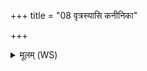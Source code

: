 +++
title = "08 वृत्रस्यासि कनीनिका"

+++
<details><summary>मूलम् (WS)</summary>

वृत्रस्यासि कनीनिका पर्वतस्यास्यक्ष्यौ ।  
देवेभिः सर्वैः प्रोक्तं परिधिर्नाम वा असि ॥ ८ ॥
</details>